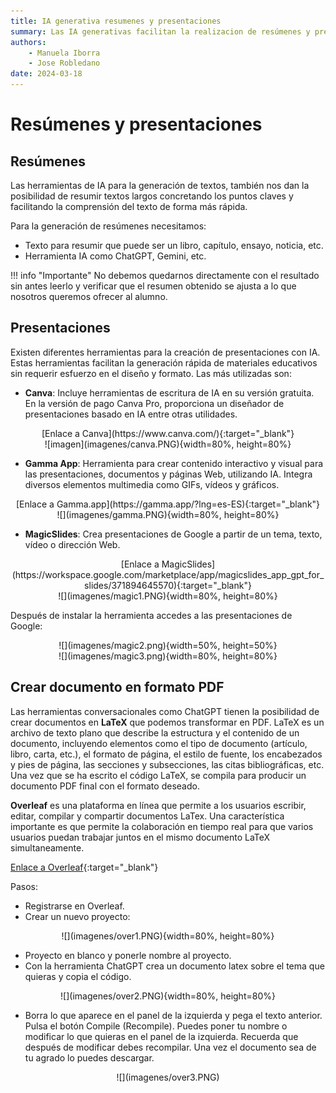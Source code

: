 ```yaml
--- 
title: IA generativa resumenes y presentaciones
summary: Las IA generativas facilitan la realizacion de resúmenes y presentaciones. Utilizar esta herramientas como un asistente, agilizan muchas tareas. En educación, podemos encontrar fuentes de inspiración para el planteamiento de todo tipo de tareas.
authors:
    - Manuela Iborra
    - Jose Robledano
date: 2024-03-18
---
```

# Resúmenes y presentaciones

## **Resúmenes**

Las herramientas de IA para la generación de textos, también nos dan la posibilidad de resumir textos largos concretando los puntos claves y facilitando la comprensión del texto de forma más rápida.

Para la generación de resúmenes necesitamos:

- Texto para resumir que puede ser un libro, capítulo, ensayo, noticia, etc.
- Herramienta IA como ChatGPT, Gemini, etc.

!!! info "Importante"
    No debemos quedarnos directamente con el resultado sin antes leerlo y verificar que el resumen obtenido se ajusta a lo que nosotros queremos ofrecer al alumno.


## **Presentaciones**

Existen diferentes herramientas para la creación de presentaciones con IA. Estas herramientas facilitan la generación rápida de materiales educativos sin requerir esfuerzo en el diseño y formato. Las más utilizadas son:

- **Canva**: Incluye herramientas de escritura de IA en su versión gratuita. En la versión de pago Canva Pro, proporciona un diseñador de presentaciones basado en IA entre otras utilidades.



<center>[Enlace a Canva](https://www.canva.com/){:target="_blank"}</center>



<center>![imagen](imagenes/canva.PNG){width=80%, height=80%}</center>





- **Gamma App**: Herramienta para crear contenido interactivo y visual para las presentaciones, documentos y páginas Web, utilizando IA. Integra diversos elementos multimedia como GIFs, vídeos y gráficos.





<center>[Enlace a Gamma.app](https://gamma.app/?lng=es-ES){:target="_blank"}</center>

<center>![](imagenes/gamma.PNG){width=80%, height=80%}</center>


- **MagicSlides**: Crea presentaciones de Google a partir de un tema, texto, vídeo o dirección Web.

<center>[Enlace a MagicSlides](https://workspace.google.com/marketplace/app/magicslides_app_gpt_for_slides/371894645570){:target="_blank"}</center>

<center>![](imagenes/magic1.PNG){width=80%, height=80%}</center>

Después de instalar la herramienta accedes a las presentaciones de Google:


<center>![](imagenes/magic2.png){width=50%, height=50%}</center>



<center>![](imagenes/magic3.png){width=80%, height=80%}</center>


## **Crear documento en formato PDF**

Las herramientas conversacionales como ChatGPT tienen la posibilidad de crear documentos en **LaTeX** que podemos transformar en PDF.  LaTeX es un archivo de texto plano que describe la estructura y el contenido de un documento, incluyendo elementos como el tipo de documento (artículo, libro, carta, etc.), el formato de página, el estilo de fuente, los encabezados y pies de página, las secciones y subsecciones, las citas bibliográficas, etc. Una vez que se ha escrito el código LaTeX, se compila para producir un documento PDF final con el formato deseado.

**Overleaf** es una plataforma en línea que permite a los usuarios escribir, editar, compilar y compartir documentos LaTex. Una característica importante es que permite la colaboración en tiempo real para que varios usuarios puedan trabajar juntos en el mismo documento LaTeX simultaneamente.


[Enlace a Overleaf](https://www.overleaf.com/){:target="_blank"}

Pasos:

- Registrarse en Overleaf.
- Crear un nuevo proyecto:

<center>![](imagenes/over1.PNG){width=80%, height=80%}</center>

- Proyecto en blanco y ponerle nombre al proyecto.
- Con la herramienta ChatGPT crea un documento latex sobre el tema que quieras y copia el código.

<center>![](imagenes/over2.PNG){width=80%, height=80%}</center>

- Borra lo que aparece en el panel de la izquierda y pega el texto anterior. Pulsa el botón Compile (Recompile). Puedes poner tu nombre o modificar lo que quieras en el panel de la izquierda. Recuerda que después de modificar debes recompilar. Una vez el documento sea de tu agrado lo puedes descargar.

<center>![](imagenes/over3.PNG)</center>